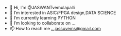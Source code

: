 - 👋 Hi, I’m @JASWANTvemulapalli
- 👀 I’m interested in ASIC/FPGA design,DATA SCIENCE
- 🌱 I’m currently learning PYTHON
- 💞️ I’m looking to collaborate on ...
- 📫 How to reach me ...jassuvems@gmail.com

<!---
JASWANTvemulapalli/JASWANTvemulapalli is a ✨ special ✨ repository because its `README.md` (this file) appears on your GitHub profile.
You can click the Preview link to take a look at your changes.
--->
